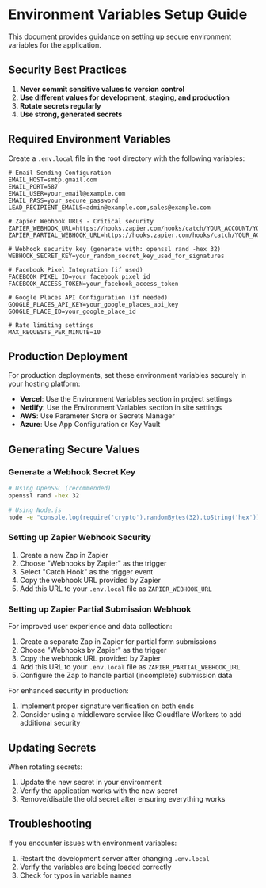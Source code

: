 # Environment Variables Setup Guide

This document provides guidance on setting up secure environment variables for the application.

## Security Best Practices

1. **Never commit sensitive values to version control**
2. **Use different values for development, staging, and production**
3. **Rotate secrets regularly**
4. **Use strong, generated secrets**

## Required Environment Variables

Create a `.env.local` file in the root directory with the following variables:

```
# Email Sending Configuration
EMAIL_HOST=smtp.gmail.com
EMAIL_PORT=587
EMAIL_USER=your_email@example.com
EMAIL_PASS=your_secure_password
LEAD_RECIPIENT_EMAILS=admin@example.com,sales@example.com

# Zapier Webhook URLs - Critical security
ZAPIER_WEBHOOK_URL=https://hooks.zapier.com/hooks/catch/YOUR_ACCOUNT/YOUR_HOOK_ID/
ZAPIER_PARTIAL_WEBHOOK_URL=https://hooks.zapier.com/hooks/catch/YOUR_ACCOUNT/YOUR_PARTIAL_HOOK_ID/

# Webhook security key (generate with: openssl rand -hex 32)
WEBHOOK_SECRET_KEY=your_random_secret_key_used_for_signatures

# Facebook Pixel Integration (if used)
FACEBOOK_PIXEL_ID=your_facebook_pixel_id
FACEBOOK_ACCESS_TOKEN=your_facebook_access_token

# Google Places API Configuration (if needed)
GOOGLE_PLACES_API_KEY=your_google_places_api_key
GOOGLE_PLACE_ID=your_google_place_id

# Rate limiting settings
MAX_REQUESTS_PER_MINUTE=10
```

## Production Deployment

For production deployments, set these environment variables securely in your hosting platform:

- **Vercel**: Use the Environment Variables section in project settings
- **Netlify**: Use the Environment Variables section in site settings
- **AWS**: Use Parameter Store or Secrets Manager
- **Azure**: Use App Configuration or Key Vault

## Generating Secure Values

### Generate a Webhook Secret Key

```bash
# Using OpenSSL (recommended)
openssl rand -hex 32

# Using Node.js
node -e "console.log(require('crypto').randomBytes(32).toString('hex'))"
```

### Setting up Zapier Webhook Security

1. Create a new Zap in Zapier
2. Choose "Webhooks by Zapier" as the trigger
3. Select "Catch Hook" as the trigger event
4. Copy the webhook URL provided by Zapier
5. Add this URL to your `.env.local` file as `ZAPIER_WEBHOOK_URL`

### Setting up Zapier Partial Submission Webhook

For improved user experience and data collection:
1. Create a separate Zap in Zapier for partial form submissions
2. Choose "Webhooks by Zapier" as the trigger
3. Copy the webhook URL provided by Zapier
4. Add this URL to your `.env.local` file as `ZAPIER_PARTIAL_WEBHOOK_URL`
5. Configure the Zap to handle partial (incomplete) submission data

For enhanced security in production:
1. Implement proper signature verification on both ends
2. Consider using a middleware service like Cloudflare Workers to add additional security

## Updating Secrets

When rotating secrets:
1. Update the new secret in your environment
2. Verify the application works with the new secret
3. Remove/disable the old secret after ensuring everything works

## Troubleshooting

If you encounter issues with environment variables:
1. Restart the development server after changing `.env.local`
2. Verify the variables are being loaded correctly
3. Check for typos in variable names 